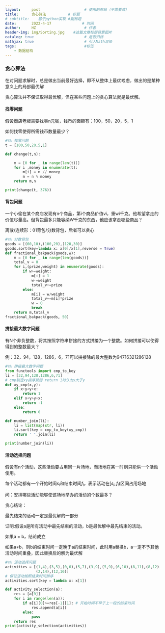 ```yaml
---
layout:     post                    # 使用的布局（不需要改）
title:      贪心算法          # 标题 
# subtitle:    基于python实现 #副标题
date:       2022-4-17              # 时间
author:     HZ                      # 作者
header-img: img/Sorting.jpg    #这篇文章标题背景图片
catalog: true                       # 是否归档
mathjax: true                       # 引入Math渲染
tags:                               #标签
    - 数据结构
---
```

### 贪心算法

在对问题求解时，总是做出当前最好选择，即不从整体上最优考虑，做出的是某种意义上的局部最优解

贪心算法并不保证取得最优解，但在某些问题上的贪心算法就是最优解。

#### 找零问题

假设商店老板需要找零n元钱，钱币的面额有：100，50，20，5，1

如何找零使得所需钱币数量最少？

```python
#%% 找零问题
t = [100,50,20,5,1]

def change(t,n):

    m = [0 for _ in range(len(t))]
    for i ,money in enumerate(t):
        m[i] = n // money
        n = n % money
    return m,n

print(change(t, 376))
```



#### 背包问题

一个小偷在某个商店发现有n个商品，第i个商品价值vi，重wi千克。他希望拿走的价值尽量高。但背包最多只能容纳W千克的东西，他应该拿走哪些商品？

离散/连续形：01背包/分数背包，后者可以贪心

```python
#%% 分数背包
goods = [(60,10),(100,20),(120,30)]
goods.sort(key=lambda x: x[0]/x[1],reverse = True)
def fractional_bakpack(goods,w):
    m = [0 for _ in range(len(goods))]
    total_v = 0
    for i,(prize,weight) in enumerate(goods):
        if w>=weight:
            m[i] = 1
            w-=weight
            total_v+=prize
        else:
            m[i] = w/weight
            total_v+=m[i]*prize
            w = 0
            break
    return m,total_v
fractional_bakpack(goods, 50)    
```



#### 拼接最大数字问题

有N个非负整数，将其按照字符串拼接的方式拼接为一个整数。如何拼接可以使得得到的整数最大？

例：32，94，128，1286，6，71可以拼接除的最大整数为94716321286128

```python
#%% 拼接最大数字问题
from functools import cmp_to_key
li = [32,94,128,1286,6,71]
# cmp制定xy排序规则 return 1时认为x大于y
def xy_cmp(x,y):
    if x+y<y+x:
        return 1
    elif x+y>y+x:
        return -1
    else:
        return 0

def number_join(li):
    li = list(map(str, li))
    li.sort(key = cmp_to_key(xy_cmp))
    return ' '.join(li)

print(number_join(li))
```



#### 活动选择问题

假设有n个活动，这些活动要占用同一片场地，而场地在某一时刻只能供一个活动使用。

每个活动都有一个开始时间$s_i$和结束时间$f_i$，表示活动在$[s_i,f_i)$区间占用场地

问：安排哪些活动能够使该场地举办的活动的个数最多？

贪心结论：

最先结束的活动一定是最优解的一部分

证明:假设a是所有活动中最先结束的活动，b是最优解中最先结束的活动。

如果a = b，结论成立

如果a≠b，则b的结束时间一定晚于a的结束时间，此时用a替换b，a一定不予其他活动时间重叠，因此替换后的解为最优解

```python
#%% 活动选择问题
activities = [(1,4),(3,5),(0,6),(5,7),(3,9),(5,9),(6,10),(8,11),(8,12),
              (2,14),(12,16)]
# 保证活动按照结束时间排序
activities.sort(key = lambda x: x[1])

def activity_selection(a):
    res = [a[0]]
    for i in range(len(a)):
        if a[i][0]>=res[-1][1]: # 开始时间不早于上一段的结束时间
            res.append(a[i])
        else:
            pass
    return res
print(activity_selection(activities))
```




